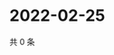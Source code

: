 # 2022-02-25

共 0 条

<!-- BEGIN WEIBO -->
<!-- 最后更新时间 Fri Feb 25 2022 00:12:53 GMT+0800 (China Standard Time) -->

<!-- END WEIBO -->
